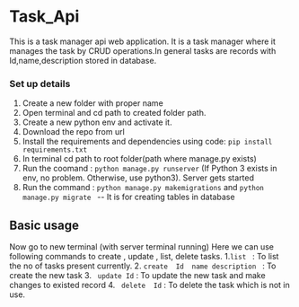 # Task_Api
This is  a task manager api web application. It is a task manager where it manages the task by CRUD operations.In general tasks are records with Id,name,description stored in database.

### Set up details

1. Create a new folder with proper name
2. Open terminal and cd path to created folder path.
3. Create a new python env and activate it. 
4. Download the repo from url
5. Install the requirements and dependencies using code: ``` pip install requirements.txt ```
6. In terminal cd path to root folder(path where manage.py exists)
7. Run the coomand : ``` python manage.py runserver ``` (If Python 3 exists in env, no problem. Otherwise, use python3). Server gets started
8. Run the command :  ``` python manage.py makemigrations ```  and  ```python manage.py migrate ``` -- It is for creating tables in database

## Basic usage ##
Now go to new terminal (with server terminal  running)
Here we can use following commands to create , update , list, delete tasks.
 1.```list ``` : To list the no of tasks present currently.
 2. ```create  Id  name description ``` : To create the new task 
 3. ``` update Id```  : To update the new task and make changes to existed record
 4. ``` delete  Id``` : To delete the task which is not in use.


 


